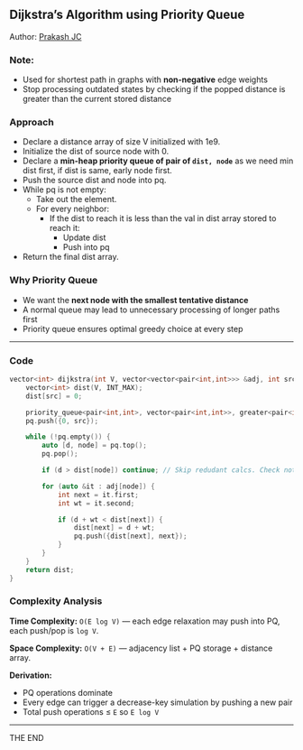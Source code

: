 ## Dijkstra’s Algorithm using Priority Queue

Author: [Prakash JC](https://prakash079513.github.io)

### Note:

- Used for shortest path in graphs with **non-negative** edge weights
- Stop processing outdated states by checking if the popped distance is greater than the current stored distance

### Approach

- Declare a distance array of size V initialized with 1e9.
- Initialize the dist of source node with 0.
- Declare a **min-heap priority queue of pair of `dist, node`** as we need min dist first, if dist is same, early node first.
- Push the source dist and node into pq.
- While pq is not empty:
  - Take out the element.
  - For every neighbor:
    - If the dist to reach it is less than the val in dist array stored to reach it:
      - Update dist
      - Push into pq
- Return the final dist array.

### Why Priority Queue

- We want the **next node with the smallest tentative distance**
- A normal queue may lead to unnecessary processing of longer paths first
- Priority queue ensures optimal greedy choice at every step

---

### Code

```cpp
vector<int> dijkstra(int V, vector<vector<pair<int,int>>> &adj, int src) {
    vector<int> dist(V, INT_MAX);
    dist[src] = 0;

    priority_queue<pair<int,int>, vector<pair<int,int>>, greater<pair<int,int>>> pq; // Do not forget greater of pair.
    pq.push({0, src});

    while (!pq.empty()) {
        auto [d, node] = pq.top();
        pq.pop();

        if (d > dist[node]) continue; // Skip redudant calcs. Check note above.

        for (auto &it : adj[node]) {
            int next = it.first;
            int wt = it.second;

            if (d + wt < dist[next]) {
                dist[next] = d + wt;
                pq.push({dist[next], next});
            }
        }
    }
    return dist;
}
```

### Complexity Analysis

**Time Complexity:** `O(E log V)` — each edge relaxation may push into PQ, each push/pop is `log V`.

**Space Complexity:** `O(V + E)` — adjacency list + PQ storage + distance array.

**Derivation:**

- PQ operations dominate
- Every edge can trigger a decrease-key simulation by pushing a new pair
- Total push operations ≤ `E` so `E log V`

---

THE END
